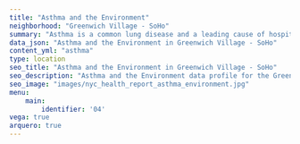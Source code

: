 ```yaml
---
title: "Asthma and the Environment"
neighborhood: "Greenwich Village - SoHo"
summary: "Asthma is a common lung disease and a leading cause of hospitalizations for children under 15 years old. This report provides a summary of asthma indicators by neighborhood. It also describes housing and neighborhood characteristics that can make asthma worse."
data_json: "Asthma and the Environment in Greenwich Village - SoHo"
content_yml: "asthma"
type: location
seo_title: "Asthma and the Environment in Greenwich Village - SoHo"
seo_description: "Asthma and the Environment data profile for the Greenwich Village - SoHo neighborhood of NYC."
seo_image: "images/nyc_health_report_asthma_environment.jpg"
menu:
    main:
        identifier: '04'
vega: true
arquero: true
---
```


